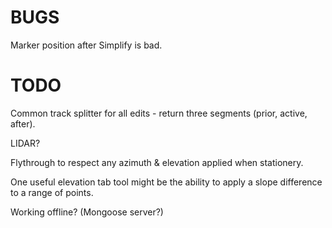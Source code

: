 

# BUGS

Marker position after Simplify is bad.

# TODO

Common track splitter for all edits - return three segments (prior, active, after).

LIDAR?

Flythrough to respect any azimuth & elevation applied when stationery.

One useful elevation tab tool might be the ability to apply a slope difference to a range of points.

Working offline? (Mongoose server?)

